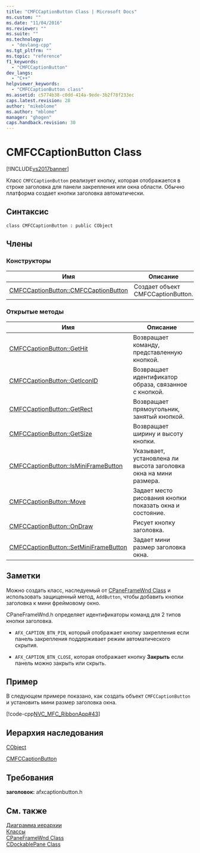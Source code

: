 ```yaml
---
title: "CMFCCaptionButton Class | Microsoft Docs"
ms.custom: ""
ms.date: "11/04/2016"
ms.reviewer: ""
ms.suite: ""
ms.technology: 
  - "devlang-cpp"
ms.tgt_pltfrm: ""
ms.topic: "reference"
f1_keywords: 
  - "CMFCCaptionButton"
dev_langs: 
  - "C++"
helpviewer_keywords: 
  - "CMFCCaptionButton class"
ms.assetid: c5774b38-c0dd-414a-9ede-3b2f78f233ec
caps.latest.revision: 28
author: "mikeblome"
ms.author: "mblome"
manager: "ghogen"
caps.handback.revision: 30
---
```

# CMFCCaptionButton Class
[!INCLUDE[vs2017banner](../../assembler/inline/includes/vs2017banner.md)]

Класс `CMFCCaptionButton` реализует кнопку, которая отображается в строке заголовка для панели закрепления или окна области.  Обычно платформа создает кнопки заголовка автоматически.  
  
## Синтаксис  
  
```  
class CMFCCaptionButton : public CObject  
```  
  
## Члены  
  
### Конструкторы  
  
|Имя|Описание|  
|---------|--------------|  
|[CMFCCaptionButton::CMFCCaptionButton](../Topic/CMFCCaptionButton::CMFCCaptionButton.md)|Создает объект CMFCCaptionButton.|  
  
### Открытые методы  
  
|Имя|Описание|  
|---------|--------------|  
|[CMFCCaptionButton::GetHit](../Topic/CMFCCaptionButton::GetHit.md)|Возвращает команду, представленную кнопкой.|  
|[CMFCCaptionButton::GetIconID](../Topic/CMFCCaptionButton::GetIconID.md)|Возвращает идентификатор образа, связанное с кнопкой.|  
|[CMFCCaptionButton::GetRect](../Topic/CMFCCaptionButton::GetRect.md)|Возвращает прямоугольник, занятый кнопкой.|  
|[CMFCCaptionButton::GetSize](../Topic/CMFCCaptionButton::GetSize.md)|Возвращает ширину и высоту кнопки.|  
|[CMFCCaptionButton::IsMiniFrameButton](../Topic/CMFCCaptionButton::IsMiniFrameButton.md)|Указывает, установлена ли высота заголовка окна на мини размера.|  
|[CMFCCaptionButton::Move](../Topic/CMFCCaptionButton::Move.md)|Задает место рисования кнопки показать окна и состояние.|  
|[CMFCCaptionButton::OnDraw](../Topic/CMFCCaptionButton::OnDraw.md)|Рисует кнопку заголовка.|  
|[CMFCCaptionButton::SetMiniFrameButton](../Topic/CMFCCaptionButton::SetMiniFrameButton.md)|Задает мини размер заголовка окна.|  
  
## Заметки  
 Можно создать класс, наследуемый от [CPaneFrameWnd Class](../../mfc/reference/cpaneframewnd-class.md) и использовать защищенный метод, `AddButton`, чтобы добавить кнопки заголовка к мини фреймовому окно.  
  
 CPaneFrameWnd.h определяет идентификаторы команд для 2 типов кнопки заголовка.  
  
-   `AFX_CAPTION_BTN_PIN`, который отображает кнопку закрепления если панель закрепления поддерживает режим автоматического скрытия.  
  
-   `AFX_CAPTION_BTN_CLOSE`, которая отображает кнопку **Закрыть** если панель можно закрыть или скрыть.  
  
## Пример  
 В следующем примере показано, как создать объект `CMFCCaptionButton` и установить мини размер заголовка окна.  
  
 [!code-cpp[NVC_MFC_RibbonApp#43](../../mfc/reference/codesnippet/CPP/cmfccaptionbutton-class_1.cpp)]  
  
## Иерархия наследования  
 [CObject](../Topic/CObject%20Class.md)  
  
 [CMFCCaptionButton](../../mfc/reference/cmfccaptionbutton-class.md)  
  
## Требования  
 **заголовок:** afxcaptionbutton.h  
  
## См. также  
 [Диаграмма иерархии](../../mfc/hierarchy-chart.md)   
 [Классы](../Topic/MFC%20Classes.md)   
 [CPaneFrameWnd Class](../../mfc/reference/cpaneframewnd-class.md)   
 [CDockablePane Class](../Topic/CDockablePane%20Class.md)